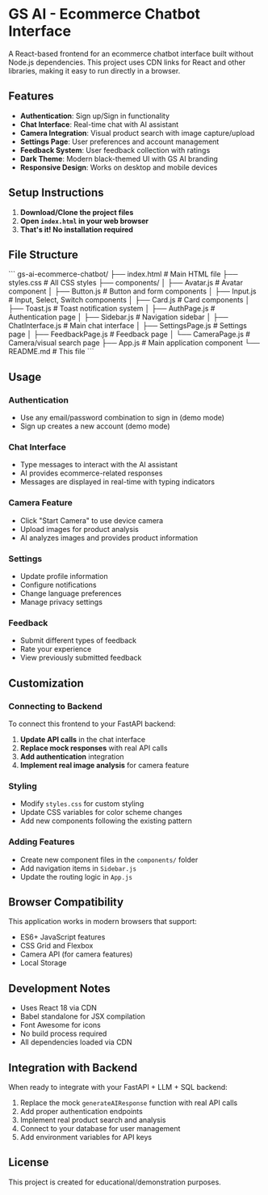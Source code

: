 # GS AI - Ecommerce Chatbot Interface

A React-based frontend for an ecommerce chatbot interface built without Node.js dependencies. This project uses CDN links for React and other libraries, making it easy to run directly in a browser.

## Features

- **Authentication**: Sign up/Sign in functionality
- **Chat Interface**: Real-time chat with AI assistant
- **Camera Integration**: Visual product search with image capture/upload
- **Settings Page**: User preferences and account management
- **Feedback System**: User feedback collection with ratings
- **Dark Theme**: Modern black-themed UI with GS AI branding
- **Responsive Design**: Works on desktop and mobile devices

## Setup Instructions

1. **Download/Clone the project files**
2. **Open `index.html` in your web browser**
3. **That's it! No installation required**

## File Structure

\`\`\`
gs-ai-ecommerce-chatbot/
├── index.html              # Main HTML file
├── styles.css              # All CSS styles
├── components/
│   ├── Avatar.js           # Avatar component
│   ├── Button.js           # Button and form components
│   ├── Input.js            # Input, Select, Switch components
│   ├── Card.js             # Card components
│   ├── Toast.js            # Toast notification system
│   ├── AuthPage.js         # Authentication page
│   ├── Sidebar.js          # Navigation sidebar
│   ├── ChatInterface.js    # Main chat interface
│   ├── SettingsPage.js     # Settings page
│   ├── FeedbackPage.js     # Feedback page
│   └── CameraPage.js       # Camera/visual search page
├── App.js                  # Main application component
└── README.md               # This file
\`\`\`

## Usage

### Authentication
- Use any email/password combination to sign in (demo mode)
- Sign up creates a new account (demo mode)

### Chat Interface
- Type messages to interact with the AI assistant
- AI provides ecommerce-related responses
- Messages are displayed in real-time with typing indicators

### Camera Feature
- Click "Start Camera" to use device camera
- Upload images for product analysis
- AI analyzes images and provides product information

### Settings
- Update profile information
- Configure notifications
- Change language preferences
- Manage privacy settings

### Feedback
- Submit different types of feedback
- Rate your experience
- View previously submitted feedback

## Customization

### Connecting to Backend
To connect this frontend to your FastAPI backend:

1. **Update API calls** in the chat interface
2. **Replace mock responses** with real API calls
3. **Add authentication** integration
4. **Implement real image analysis** for camera feature

### Styling
- Modify `styles.css` for custom styling
- Update CSS variables for color scheme changes
- Add new components following the existing pattern

### Adding Features
- Create new component files in the `components/` folder
- Add navigation items in `Sidebar.js`
- Update the routing logic in `App.js`

## Browser Compatibility

This application works in modern browsers that support:
- ES6+ JavaScript features
- CSS Grid and Flexbox
- Camera API (for camera features)
- Local Storage

## Development Notes

- Uses React 18 via CDN
- Babel standalone for JSX compilation
- Font Awesome for icons
- No build process required
- All dependencies loaded via CDN

## Integration with Backend

When ready to integrate with your FastAPI + LLM + SQL backend:

1. Replace the mock `generateAIResponse` function with real API calls
2. Add proper authentication endpoints
3. Implement real product search and analysis
4. Connect to your database for user management
5. Add environment variables for API keys

## License

This project is created for educational/demonstration purposes.
